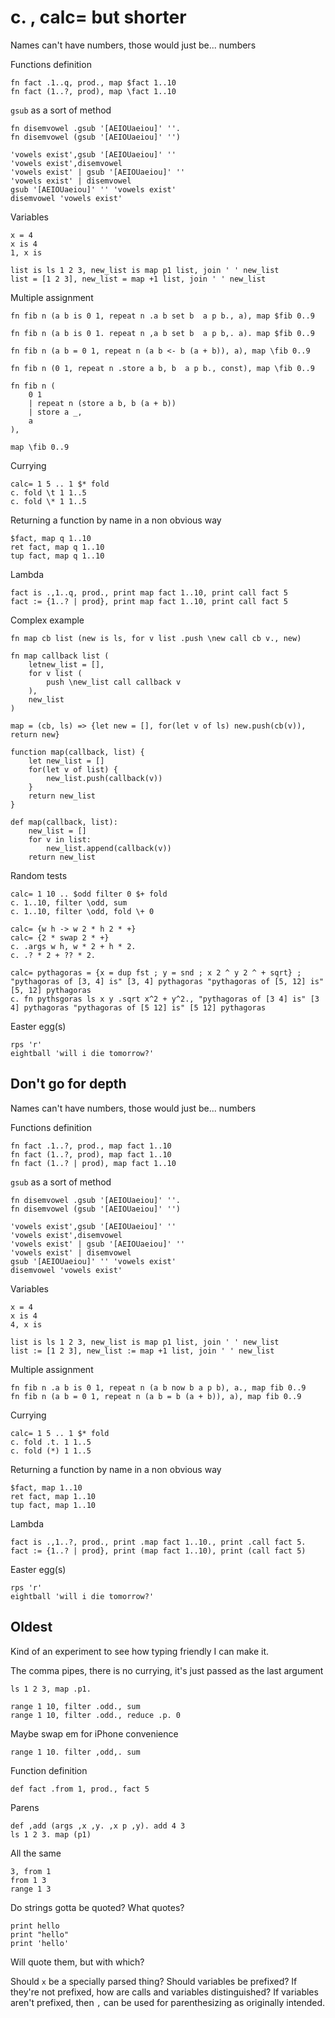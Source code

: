 # c. , calc= but shorter

Names can't have numbers, those would just be... numbers

Functions definition

```
fn fact .1..q, prod., map $fact 1..10
fn fact (1..?, prod), map \fact 1..10
```

`gsub` as a sort of method

```
fn disemvowel .gsub '[AEIOUaeiou]' ''.
fn disemvowel (gsub '[AEIOUaeiou]' '')

'vowels exist',gsub '[AEIOUaeiou]' ''
'vowels exist',disemvowel
'vowels exist' | gsub '[AEIOUaeiou]' ''
'vowels exist' | disemvowel
gsub '[AEIOUaeiou]' '' 'vowels exist'
disemvowel 'vowels exist'
```

Variables

```
x = 4
x is 4
1, x is

list is ls 1 2 3, new_list is map p1 list, join ' ' new_list
list = [1 2 3], new_list = map +1 list, join ' ' new_list
```

Multiple assignment

```
fn fib n (a b is 0 1, repeat n .a b set b  a p b., a), map $fib 0..9

fn fib n (a b is 0 1. repeat n ,a b set b  a p b,. a). map $fib 0..9

fn fib n (a b = 0 1, repeat n (a b <- b (a + b)), a), map \fib 0..9

fn fib n (0 1, repeat n .store a b, b  a p b., const), map \fib 0..9

fn fib n (
	0 1
	| repeat n (store a b, b (a + b))
	| store a _,
	a
),

map \fib 0..9
```

Currying

```
calc= 1 5 .. 1 $* fold
c. fold \t 1 1..5
c. fold \* 1 1..5
```

Returning a function by name in a non obvious way

```
$fact, map q 1..10
ret fact, map q 1..10
tup fact, map q 1..10
```

Lambda

```
fact is .,1..q, prod., print map fact 1..10, print call fact 5
fact := {1..? | prod}, print map fact 1..10, print call fact 5
```

Complex example

```
fn map cb list (new is ls, for v list .push \new call cb v., new)

fn map callback list (
	letnew_list = [],
	for v list (
		push \new_list call callback v
	),
	new_list
)

map = (cb, ls) => {let new = [], for(let v of ls) new.push(cb(v)), return new}

function map(callback, list) {
	let new_list = []
	for(let v of list) {
		new_list.push(callback(v))
	}
	return new_list
}

def map(callback, list):
	new_list = []
	for v in list:
		new_list.append(callback(v))
	return new_list
```

Random tests

```
calc= 1 10 .. $odd filter 0 $+ fold
c. 1..10, filter \odd, sum
c. 1..10, filter \odd, fold \+ 0

calc= {w h -> w 2 * h 2 * +}
calc= {2 * swap 2 * +}
c. .args w h, w * 2 + h * 2.
c. .? * 2 + ?? * 2.

calc= pythagoras = {x = dup fst ; y = snd ; x 2 ^ y 2 ^ + sqrt} ; "pythagoras of [3, 4] is" [3, 4] pythagoras "pythagoras of [5, 12] is" [5, 12] pythagoras
c. fn pythsgoras ls x y .sqrt x^2 + y^2., "pythagoras of [3 4] is" [3 4] pythagoras "pythagoras of [5 12] is" [5 12] pythagoras
```

Easter egg(s)

```
rps 'r'
eightball 'will i die tomorrow?'
```

## Don't go for depth

Names can't have numbers, those would just be... numbers

Functions definition

```
fn fact .1..?, prod., map fact 1..10
fn fact (1..?, prod), map fact 1..10
fn fact (1..? | prod), map fact 1..10
```

`gsub` as a sort of method

```
fn disemvowel .gsub '[AEIOUaeiou]' ''.
fn disemvowel (gsub '[AEIOUaeiou]' '')

'vowels exist',gsub '[AEIOUaeiou]' ''
'vowels exist',disemvowel
'vowels exist' | gsub '[AEIOUaeiou]' ''
'vowels exist' | disemvowel
gsub '[AEIOUaeiou]' '' 'vowels exist'
disemvowel 'vowels exist'
```

Variables

```
x = 4
x is 4
4, x is

list is ls 1 2 3, new_list is map p1 list, join ' ' new_list
list := [1 2 3], new_list := map +1 list, join ' ' new_list
```

Multiple assignment

```
fn fib n .a b is 0 1, repeat n (a b now b a p b), a., map fib 0..9
fn fib n (a b = 0 1, repeat n (a b = b (a + b)), a), map fib 0..9
```

Currying

```
calc= 1 5 .. 1 $* fold
c. fold .t. 1 1..5
c. fold (*) 1 1..5
```

Returning a function by name in a non obvious way

```
$fact, map 1..10
ret fact, map 1..10
tup fact, map 1..10
```

Lambda

```
fact is .,1..?, prod., print .map fact 1..10., print .call fact 5.
fact := {1..? | prod}, print (map fact 1..10), print (call fact 5)
```

Easter egg(s)

```
rps 'r'
eightball 'will i die tomorrow?'
```

## Oldest

Kind of an experiment to see how typing friendly I can make it.

The comma pipes, there is no currying, it's just passed as the last argument
```
ls 1 2 3, map .p1.

range 1 10, filter .odd., sum
range 1 10, filter .odd., reduce .p. 0
```

Maybe swap em for iPhone convenience
```
range 1 10. filter ,odd,. sum
```

Function definition
```
def fact .from 1, prod., fact 5
```

Parens
```
def ,add (args ,x ,y. ,x p ,y). add 4 3
ls 1 2 3. map (p1)
```

All the same
```
3, from 1
from 1 3
range 1 3
```

Do strings gotta be quoted? What quotes?
```
print hello
print "hello"
print 'hello'
```
Will quote them, but with which?

Should `x` be a specially parsed thing? Should variables be prefixed? If they're not prefixed, how are calls and variables distinguished? If variables aren't prefixed, then `,` can be used for parenthesizing as originally intended.